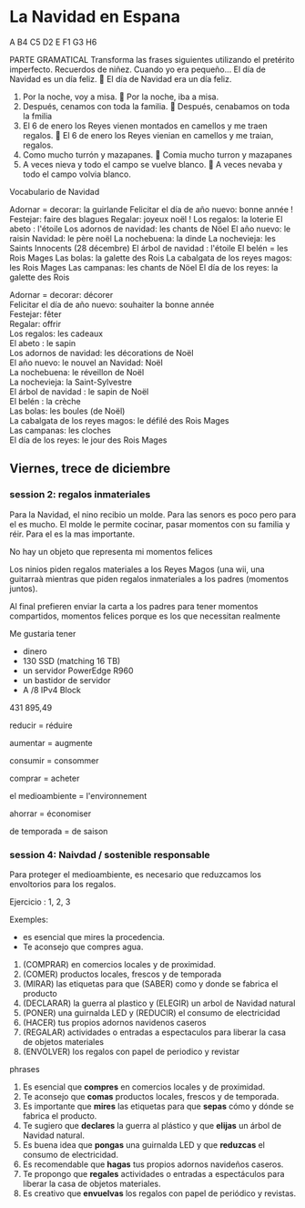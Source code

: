 # La Navidad en Espana

A
B4
C5
D2
E
F1
G3
H6


PARTE GRAMATICAL
Transforma las frases siguientes utilizando el pretérito imperfecto.
Recuerdos de niñez. Cuando yo era pequeño…
El día de Navidad es un día feliz.  El día de Navidad era un día feliz.
1. Por la noche, voy a misa. 
Por la noche, iba a misa.
2. Después, cenamos con toda la familia. 
Después, cenabamos on toda la fmilia
3. El 6 de enero los Reyes vienen montados en camellos y me traen regalos. 
El 6 de enero los Reyes vienian en camellos y me traian, regalos.
4. Como mucho turrón y mazapanes. 
Comia mucho turron y mazapanes
5. A veces nieva y todo el campo se vuelve blanco. 
A veces nevaba y todo el campo volvia blanco.

Vocabulario de Navidad

Adornar = decorar: la guirlande
Felicitar el día de año nuevo: bonne année !
Festejar: faire des blagues
Regalar: joyeux noël !
Los regalos: la loterie
El abeto : l'étoile
Los adornos de navidad: les chants de Nöel
El año nuevo: le raisin
Navidad: le père noël
La nochebuena: la dinde
La nochevieja: les Saints Innocents (28 décembre)
El árbol de navidad : l'étoile
El belén = les Rois Mages
Las bolas: la galette des Rois
La cabalgata de los reyes magos: les Rois Mages
Las campanas: les chants de Nöel
El día de los reyes: la galette des Rois



Adornar = decorar: décorer  
Felicitar el día de año nuevo: souhaiter la bonne année  
Festejar: fêter  
Regalar: offrir  
Los regalos: les cadeaux  
El abeto : le sapin  
Los adornos de navidad: les décorations de Noël  
El año nuevo: le nouvel an
Navidad: Noël  
La nochebuena: le réveillon de Noël  
La nochevieja: la Saint-Sylvestre  
El árbol de navidad : le sapin de Noël  
El belén : la crèche  
Las bolas: les boules (de Noël)  
La cabalgata de los reyes magos: le défilé des Rois Mages  
Las campanas: les cloches  
El día de los reyes: le jour des Rois Mages

## Viernes, trece de diciembre
### session 2: regalos inmateriales

Para la Navidad, el nino recibio  un molde. Para las senors es poco pero para el es mucho.
El molde le permite cocinar, pasar momentos con su familia y réir. Para el es la mas importante.


No hay un objeto que representa mi momentos felices

Los ninios piden regalos materiales a los Reyes Magos (una wii, una guitarraà mientras que piden regalos inmateriales a los padres (momentos juntos).

Al final prefieren enviar la carta a los padres para tener momentos compartidos, momentos felices porque es los que necessitan realmente


Me gustaria tener
- dinero
- 130 SSD (matching 16 TB)
- un servidor PowerEdge R960
- un bastidor de servidor
- A /8 IPv4 Block

<!--

Querida mama

1. Espero que estés bien y que te vaya bien.
2. Quiero agradecerte todo lo que haces por mí.
3. Espero que pases más tiempo conmigo.

-->

431 895,49

reducir = réduire

aumentar = augmente

consumir = consommer

comprar = acheter

el medioambiente = l'environnement

ahorrar = économiser

de temporada = de saison

### session 4: Naivdad / sostenible responsable

Para proteger el medioambiente, es necesario que reduzcamos los envoltorios para los regalos.

Ejercicio : 1, 2, 3

Exemples:

- es esencial que mires la procedencia.
- Te aconsejo que compres agua.

1. (COMPRAR) en comercios locales y de proximidad.
2. (COMER) productos locales, frescos y de temporada
3. (MIRAR) las etiquetas para que (SABER) como y donde se fabrica el producto
4. (DECLARAR) la guerra al plastico y (ELEGIR) un arbol de Navidad natural
5. (PONER) una guirnalda LED y (REDUCIR) el consumo de electricidad
6. (HACER) tus propios adornos navidenos caseros
7. (REGALAR) actividades o entradas a espectaculos para liberar la casa de objetos materiales
8. (ENVOLVER) los regalos con papel de periodico y revistar

phrases

1. Es esencial que **compres** en comercios locales y de proximidad.
2. Te aconsejo que **comas** productos locales, frescos y de temporada.
3. Es importante que **mires** las etiquetas para que **sepas** cómo y dónde se fabrica el producto.
4. Te sugiero que **declares** la guerra al plástico y que **elijas** un árbol de Navidad natural.
5. Es buena idea que **pongas** una guirnalda LED y que **reduzcas** el consumo de electricidad.
6. Es recomendable que **hagas** tus propios adornos navideños caseros.
7. Te propongo que **regales** actividades o entradas a espectáculos para liberar la casa de objetos materiales.
8. Es creativo que **envuelvas** los regalos con papel de periódico y revistas.